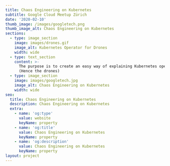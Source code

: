 ```yaml
---
title: Chaos Engineering on Kubernetes
subtitle: Google Cloud Meetup Zürich
date: '2020-02-10'
thumb_image: /images/googletech.png
thumb_image_alt: Chaos Engineering on Kubernetes
sections:
  - type: image_section
    image: images/drones.gif
    image_alt: Kubernetes Operator for Drones
    width: wide
  - type: text_section
    content: >-
      The purpose is to create an easy way of explaining Kubernetes operators.
      (Hence the drones)
  - type: image_section
    image: images/googletech.jpg
    image_alt: Chaos Engineering on Kubernetes
    width: wide
seo:
  title: Chaos Engineering on Kubernetes
  description: Chaos Engineering on Kubernetes
  extra:
    - name: 'og:type'
      value: website
      keyName: property
    - name: 'og:title'
      value: Chaos Engineering on Kubernetes
      keyName: property
    - name: 'og:description'
      value: Chaos Engineering on Kubernetes
      keyName: property
layout: project
---
```

